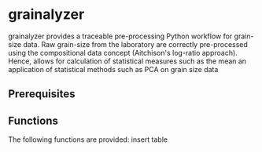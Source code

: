 # grainalyzer

grainalyzer provides a traceable pre-processing Python workflow for grain-size data.
Raw grain-size from the laboratory are correctly pre-processed using the compositional data concept (Aitchison's log-ratio approach). Hence, allows for calculation of statistical measures such as the mean an application of statistical methods such as PCA on grain size data

## Prerequisites

## Functions
The following functions are provided:
 insert table
 
